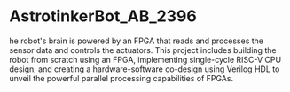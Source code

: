 # AstrotinkerBot_AB_2396
he robot's brain is powered by an FPGA that reads and processes the sensor data and controls the actuators. This project includes building the robot from scratch using an FPGA, implementing single-cycle RISC-V CPU design, and creating a hardware-software co-design using Verilog HDL to unveil the powerful parallel processing capabilities of FPGAs.
